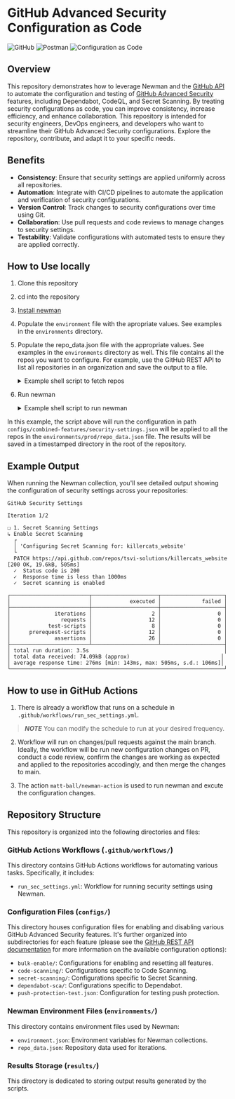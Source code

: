 # GitHub Advanced Security Configuration as Code

![GitHub](https://img.shields.io/badge/GitHub-181717?logo=github&logoColor=white)
![Postman](https://img.shields.io/badge/Postman-FF6C37?logo=postman&logoColor=white)
![Configuration as Code](https://img.shields.io/badge/Configuration%20as%20Code-007ACC?logo=azuredevops&logoColor=white)

## Overview

This repository demonstrates how to leverage Newman and the [GitHub API](https://docs.github.com/en/rest?apiVersion=2022-11-28) to automate the configuration and testing of [GitHub Advanced Security](https://docs.github.com/en/enterprise-cloud@latest/get-started/learning-about-github/about-github-advanced-security) features, including Dependabot, CodeQL, and Secret Scanning. By treating security configurations as code, you can improve consistency, increase efficiency, and enhance collaboration. This repository is intended for security engineers, DevOps engineers, and developers who want to streamline their GitHub Advanced Security configurations. Explore the repository, contribute, and adapt it to your specific needs.

## Benefits

- **Consistency**: Ensure that security settings are applied uniformly across all repositories.
- **Automation**: Integrate with CI/CD pipelines to automate the application and verification of security configurations.
- **Version Control**: Track changes to security configurations over time using Git.
- **Collaboration**: Use pull requests and code reviews to manage changes to security settings.
- **Testability**: Validate configurations with automated tests to ensure they are applied correctly.


## How to Use locally

1. Clone this repository
2. cd into the repository
3. [Install newman](https://learning.postman.com/docs/collections/using-newman-cli/installing-running-newman)
4. Populate the `environment` file with the apropriate values. See examples in the `environments` directory.
5. Populate the repo_data.json file with the appropriate values. See examples in the `environments` directory as well. This file contains all the repos you want to configure.
For example, use the GitHub REST API to list all repositories in an organization and save the output to a file.

    <details>
    <summary>Example shell script to fetch repos</summary>

    ```bash
    # fetch_repos.sh
    #!/bin/bash
    PROD_CONFIG_PATH="environments/prod"
    # Fetch repos and create iteration data file
    curl -L \
    -H "Accept: application/vnd.github+json" \
    -H "Authorization: Bearer $SECURITY_CONFIG_TOKEN" \
    -H "X-GitHub-Api-Version: 2022-11-28" \
    "https://api.github.com/orgs/tsvi-solutions/repos?per_page=100" | \
    jq '[.[] | select(.archived == false) | {repo_name: .name}]' > ${PROD_CONFIG_PATH}/repo_data.json
    ```

    </details>

6. Run newman

    <details>
    <summary>Example shell script to run newman</summary>

    ```bash
    #!/bin/bash

    PROD_ENV_CONFIG_PATH="environments/prod"
    PROD_CONFIG_PATH="configs/combined-features"
    # Fetch repos and create iteration data file
    ./fetch_repos.sh

    # Create timestamped results directory
    timestamp=$(date +"%Y%m%d_%H%M%S")
    results_dir="results_$timestamp"
    mkdir -p $results_dir

    # Check for rollback flag
    if [ "$1" == "-r" ]; then
    collection="${PROD_CONFIG_PATH}/security-settings_disable.json"
    else
    collection="${PROD_CONFIG_PATH}/security-settings.json"
    fi

    # Run newman with the selected collection
    newman run $collection \
    -e ${PROD_ENV_CONFIG_PATH}/tsvi-solutions-env.json \
    --env-var "GITHUB_TOKEN=$GITHUB_TOKEN" \
    -r cli,htmlextra,json \
    --reporter-htmlextra-export $results_dir/report.html \
    --reporter-json-export $results_dir/report.json \
    --iteration-count $(jq length ${PROD_ENV_CONFIG_PATH}/repo_data.json) \
    -d ${PROD_ENV_CONFIG_PATH}/repo_data.json

    # Output results directory
    echo "Results saved in $results_dir"
    ```

    </details>


In this example, the script above will run the configuration in path `configs/combined-features/security-settings.json` will be applied to all the repos in the `environments/prod/repo_data.json` file. The results will be saved in a timestamped directory in the root of the repository.

## Example Output

When running the Newman collection, you'll see detailed output showing the configuration of security settings across your repositories:

```console
GitHub Security Settings

Iteration 1/2

❏ 1. Secret Scanning Settings
↳ Enable Secret Scanning
  ┌
  │ 'Configuring Secret Scanning for: killercats_website'
  └
  PATCH https://api.github.com/repos/tsvi-solutions/killercats_website [200 OK, 19.6kB, 505ms]
  ✓  Status code is 200
  ✓  Response time is less than 1000ms
  ✓  Secret scanning is enabled

┌─────────────────────────┬─────────────────────┬────────────────────┐
│                         │            executed │             failed │
├─────────────────────────┼─────────────────────┼────────────────────┤
│              iterations │                   2 │                  0 │
│                requests │                  12 │                  0 │
│            test-scripts │                   8 │                  0 │
│      prerequest-scripts │                  12 │                  0 │
│              assertions │                  26 │                  0 │
├─────────────────────────┴─────────────────────┴────────────────────┤
│ total run duration: 3.5s                                           │
│ total data received: 74.09kB (approx)                             │
│ average response time: 276ms [min: 143ms, max: 505ms, s.d.: 106ms]│
└────────────────────────────────────────────────────────────────────┘
```

## How to use in GitHub Actions
1. There is already a workflow that runs on a schedule in `.github/workflows/run_sec_settings.yml`. 
> **_NOTE_** You can modify the schedule to run at your desired frequency.

2. Workflow will run on changes/pull requests against the main branch. Ideally, the workflow will be run new configuration changes on PR, conduct a code review, confirm the changes are working as expected and applied to the repositories accodingly, and then merge the changes to main.

3. The action `matt-ball/newman-action` is used to run newman and excute the configuration changes.

## Repository Structure

This repository is organized into the following directories and files:

### GitHub Actions Workflows (`.github/workflows/`)

This directory contains GitHub Actions workflows for automating various tasks.  Specifically, it includes:

*   `run_sec_settings.yml`: Workflow for running security settings using Newman.

### Configuration Files (`configs/`)

This directory houses configuration files for enabling and disabling various GitHub Advanced Security features.  It's further organized into subdirectories for each feature (please see the [GitHub REST API documentation](https://docs.github.com/en/rest?apiVersion=2022-11-28) for more information on the available configuration options):

*   `bulk-enable/`: Configurations for enabling and resetting all features.
*   `code-scanning/`: Configurations specific to Code Scanning.
*   `secret-scanning/`: Configurations specific to Secret Scanning.
*   `dependabot-sca/`: Configurations specific to Dependabot.
*   `push-protection-test.json`: Configuration for testing push protection.

### Newman Environment Files (`environments/`)

This directory contains environment files used by Newman:

*   `environment.json`: Environment variables for Newman collections.
*   `repo_data.json`: Repository data used for iterations.

### Results Storage (`results/`)

This directory is dedicated to storing output results generated by the scripts.
